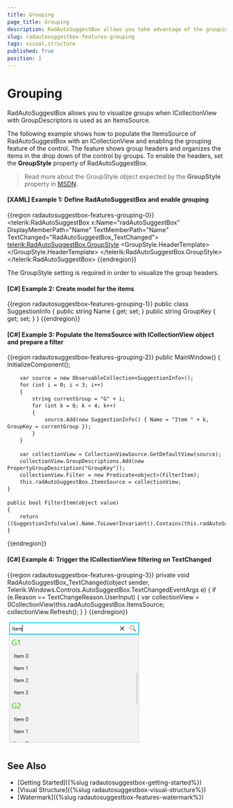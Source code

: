 ```yaml
---
title: Grouping
page_title: Grouping
description: RadAutoSuggestBox allows you take advantage of the grouping feature of ICollectionView.
slug: radautosuggestbox-features-grouping
tags: visual,structure
published: True
position: 1
---
```


# Grouping

RadAutoSuggestBox allows you to visualize groups when ICollectionView with GroupDescriptors is used as an ItemsSource.

The following example shows how to populate the ItemsSource of RadAutoSuggestBox with an ICollectionView and enabling the grouping feature of the control. The feature shows group headers and organizes the items in the drop down of the control by groups. To enable the headers, set the __GroupStyle__ property of RadAutoSuggestBox.

> Read more about the GroupStyle object expected by the __GroupStyle__ property in [MSDN](https://docs.microsoft.com/en-us/dotnet/api/system.windows.controls.groupstyle?view=netframework-4.5).

#### __[XAML] Example 1: Define RadAutoSuggestBox and enable grouping__
{{region radautosuggestbox-features-grouping-0}}
	<telerik:RadAutoSuggestBox x:Name="radAutoSuggestBox" 
							   DisplayMemberPath="Name" 
							   TextMemberPath="Name"
							   TextChanged="RadAutoSuggestBox_TextChanged">
		<telerik:RadAutoSuggestBox.GroupStyle>
			<GroupStyle>
				<GroupStyle.HeaderTemplate>
					<DataTemplate>
						<TextBlock Text="{Binding Name}" 
								   FontSize="18"
								   Foreground="#27C106" 
								   Margin="5" />
					</DataTemplate>
				</GroupStyle.HeaderTemplate>
			</GroupStyle>
		</telerik:RadAutoSuggestBox.GroupStyle>
	</telerik:RadAutoSuggestBox>
{{endregion}}

The GroupStyle setting is required in order to visualize the group headers.

#### __[C#] Example 2: Create model for the items__
{{region radautosuggestbox-features-grouping-1}}
	public class SuggestionInfo
    {
        public string Name { get; set; }
        public string GroupKey { get; set; }
    }
{{endregion}}

#### __[C#] Example 3: Populate the ItemsSource with ICollectionView object and prepare a filter__
{{region radautosuggestbox-features-grouping-2}}
	public MainWindow()
	{
		InitializeComponent();

		var source = new ObservableCollection<SuggestionInfo>();
		for (int i = 0; i < 3; i++)
		{
			string currentGroup = "G" + i;
			for (int k = 0; k < 4; k++)
			{
				source.Add(new SuggestionInfo() { Name = "Item " + k, GroupKey = currentGroup });
			}
		}

		var collectionView = CollectionViewSource.GetDefaultView(source);
		collectionView.GroupDescriptions.Add(new PropertyGroupDescription("GroupKey"));
		collectionView.Filter = new Predicate<object>(FilterItem);
		this.radAutoSuggestBox.ItemsSource = collectionView;
	}

	public bool FilterItem(object value)
	{
		return ((SuggestionInfo)value).Name.ToLowerInvariant().Contains(this.radAutoSuggestBox.Text.ToLowerInvariant());
	}
{{endregion}}

#### __[C#] Example 4: Trigger the ICollectionView filtering on TextChanged__
{{region radautosuggestbox-features-grouping-3}}
	private void RadAutoSuggestBox_TextChanged(object sender, Telerik.Windows.Controls.AutoSuggestBox.TextChangedEventArgs e)
	{
		if (e.Reason == TextChangeReason.UserInput)
		{
			var collectionView = (ICollectionView)this.radAutoSuggestBox.ItemsSource;
			collectionView.Refresh();
		}
	}
{{endregion}}

![WPF RadAutoSuggestBox Grouping](images/radautosuggestbox-features-grouping-0.png)

## See Also  
 * [Getting Started]({%slug radautosuggestbox-getting-started%}) 
 * [Visual Structure]({%slug radautosuggestbox-visual-structure%})
 * [Watermark]({%slug radautosuggestbox-features-watermark%})
